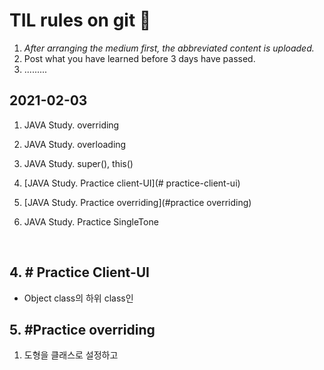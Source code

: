 # TIL rules on git &#127834;

1. *After arranging the medium first, the abbreviated content is uploaded.*
2. Post what you have learned before 3 days have passed.
3. .........





## 2021-02-03

1. JAVA Study. overriding

   

2. JAVA Study. overloading



 3. JAVA Study. super(), this() 

    

 4. [JAVA Study. Practice client-UI](# practice-client-ui)

    

 5. [JAVA Study. Practice overriding](#practice overriding)

    
    
 6. JAVA Study. Practice SingleTone

    





​		















































































































































## 4. # Practice Client-UI

- Object class의 하위 class인 





## 5. #Practice overriding

1. 도형을 클래스로 설정하고 














